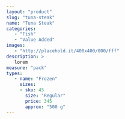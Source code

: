 ```yaml
---
layout: "product"
slug: "tuna-steak"
name: "Tuna Steak"
categories:
   - "Fish"
   - "Value Added"
images:
   - "http://placehold.it/400x400/000/fff"
description: >
   lorem
measure: "pack"
types: 
   - name: "Frozen"
     sizes: 
     - sku: 45
       size: "Regular"
       price: 345
       approx: "500 g"
---
```


